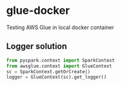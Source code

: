 # glue-docker
Testing AWS Glue in local docker container

## Logger solution

```python
from pyspark.context import SparkContext
from awsglue.context import GlueContext
sc = SparkContext.getOrCreate()
logger = GlueContext(sc).get_logger()
```